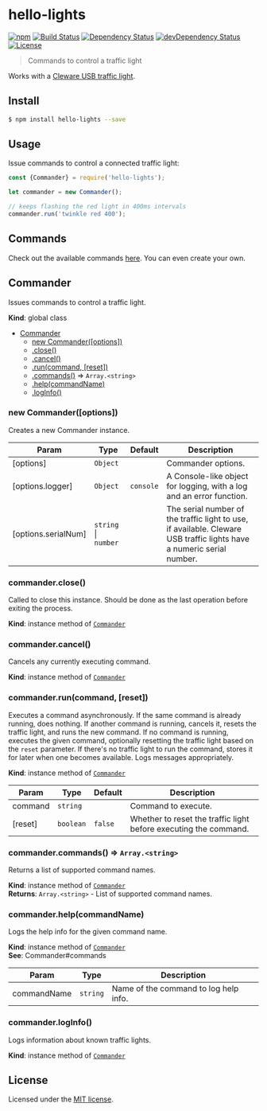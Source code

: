 # hello-lights

[![npm](https://img.shields.io/npm/v/hello-lights.svg)](https://www.npmjs.com/package/hello-lights)
[![Build Status](https://travis-ci.org/jordao76/hello-lights.svg)](https://travis-ci.org/jordao76/hello-lights)
[![Dependency Status](https://david-dm.org/jordao76/hello-lights.svg)](https://david-dm.org/jordao76/hello-lights)
[![devDependency Status](https://david-dm.org/jordao76/hello-lights/dev-status.svg)](https://david-dm.org/jordao76/hello-lights#info=devDependencies)
[![License](http://img.shields.io/:license-mit-blue.svg)](https://github.com/jordao76/hello-lights/blob/master/LICENSE.md)

> Commands to control a traffic light

Works with a [Cleware USB traffic light](http://www.cleware.info/data/usbtischampel_E.html).

## Install

```sh
$ npm install hello-lights --save
```

## Usage

Issue commands to control a connected traffic light:

```js
const {Commander} = require('hello-lights');

let commander = new Commander();

// keeps flashing the red light in 400ms intervals
commander.run('twinkle red 400');
```

## Commands

Check out the available commands [here](https://jordao76.github.io/hello-lights). You can even create your own.

<a name="Commander"></a>

## Commander
Issues commands to control a traffic light.

**Kind**: global class  

* [Commander](#Commander)
    * [new Commander([options])](#new_Commander_new)
    * [.close()](#Commander+close)
    * [.cancel()](#Commander+cancel)
    * [.run(command, [reset])](#Commander+run)
    * [.commands()](#Commander+commands) ⇒ <code>Array.&lt;string&gt;</code>
    * [.help(commandName)](#Commander+help)
    * [.logInfo()](#Commander+logInfo)

<a name="new_Commander_new"></a>

### new Commander([options])
Creates a new Commander instance.


| Param | Type | Default | Description |
| --- | --- | --- | --- |
| [options] | <code>Object</code> |  | Commander options. |
| [options.logger] | <code>Object</code> | <code>console</code> | A Console-like object for logging,   with a log and an error function. |
| [options.serialNum] | <code>string</code> &#124; <code>number</code> |  | The serial number of the   traffic light to use, if available. Cleware USB traffic lights have   a numeric serial number. |

<a name="Commander+close"></a>

### commander.close()
Called to close this instance.
Should be done as the last operation before exiting the process.

**Kind**: instance method of [<code>Commander</code>](#Commander)  
<a name="Commander+cancel"></a>

### commander.cancel()
Cancels any currently executing command.

**Kind**: instance method of [<code>Commander</code>](#Commander)  
<a name="Commander+run"></a>

### commander.run(command, [reset])
Executes a command asynchronously.
If the same command is already running, does nothing.
If another command is running, cancels it, resets the traffic light,
and runs the new command.
If no command is running, executes the given command, optionally
resetting the traffic light based on the `reset` parameter.
If there's no traffic light to run the command, stores it for later when
one becomes available. Logs messages appropriately.

**Kind**: instance method of [<code>Commander</code>](#Commander)  

| Param | Type | Default | Description |
| --- | --- | --- | --- |
| command | <code>string</code> |  | Command to execute. |
| [reset] | <code>boolean</code> | <code>false</code> | Whether to reset the traffic light   before executing the command. |

<a name="Commander+commands"></a>

### commander.commands() ⇒ <code>Array.&lt;string&gt;</code>
Returns a list of supported command names.

**Kind**: instance method of [<code>Commander</code>](#Commander)  
**Returns**: <code>Array.&lt;string&gt;</code> - List of supported command names.  
<a name="Commander+help"></a>

### commander.help(commandName)
Logs the help info for the given command name.

**Kind**: instance method of [<code>Commander</code>](#Commander)  
**See**: Commander#commands  

| Param | Type | Description |
| --- | --- | --- |
| commandName | <code>string</code> | Name of the command to log help info. |

<a name="Commander+logInfo"></a>

### commander.logInfo()
Logs information about known traffic lights.

**Kind**: instance method of [<code>Commander</code>](#Commander)  

## License

Licensed under the [MIT license](https://github.com/jordao76/hello-lights/blob/master/LICENSE.md).
